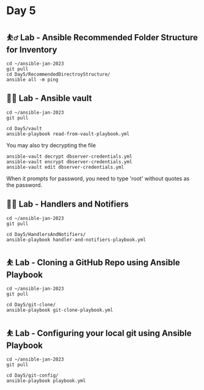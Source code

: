 # Day 5

## ⛹️‍♂️ Lab - Ansible Recommended Folder Structure for Inventory
```
cd ~/ansible-jan-2023
git pull
cd Day5/RecommendedDirectroyStructure/
ansible all -m ping
```

## 🚴‍♀️ Lab - Ansible vault
```
cd ~/ansible-jan-2023
git pull

cd Day5/vault
ansible-playbook read-from-vault-playbook.yml
```

You may also try decrypting the file
```
ansible-vault decrypt dbserver-credentials.yml
ansible-vault encrypt dbserver-credentials.yml
ansible-vault edit dbserver-credentials.yml
```
When it prompts for password, you need to type 'root' without quotes as the password.

## 🚵‍♂️ Lab - Handlers and Notifiers

```
cd ~/ansible-jan-2023
git pull

cd Day5/HandlersAndNotifiers/
ansible-playbook handler-and-notifiers-playbook.yml
```

## ⛹️ Lab - Cloning a GitHub Repo using Ansible Playbook
```
cd ~/ansible-jan-2023
git pull

cd Day5/git-clone/
ansible-playbook git-clone-playbook.yml
```

## ⛹️ Lab - Configuring your local git using Ansible Playbook
```
cd ~/ansible-jan-2023
git pull

cd Day5/git-config/
ansible-playbook playbook.yml
```

